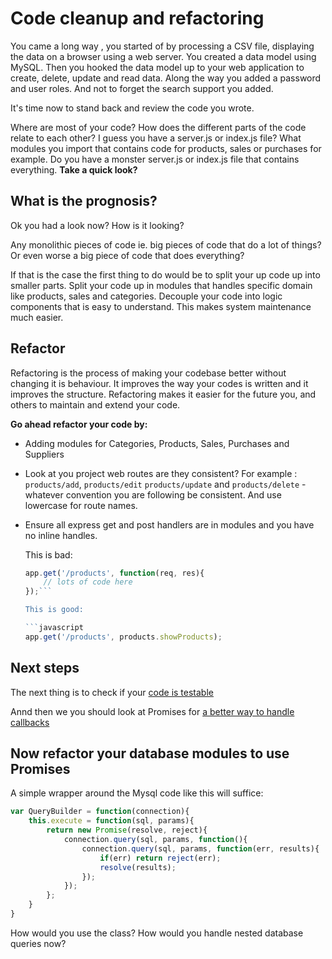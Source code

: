 # Code cleanup and refactoring

You came a long way , you started of by processing a CSV file, displaying the data on a browser using a web server.  You created a data model using MySQL. Then you hooked the data model up to your web application to create, delete, update and read data. Along the way you added a password and user roles. And not to forget the search support you added.

It's time now to stand back and review the code you wrote.

Where are most of your code? How does the different parts of the code relate to each other? I guess you have a server.js or index.js file?  What modules you import that contains code for  products, sales or purchases for example. Do you have a monster server.js or index.js file that contains everything. **Take a quick look?**

## What is the prognosis?

Ok you had a look now? How is it looking?

Any monolithic pieces of code ie. big pieces of code that do a lot of things? Or even worse a big piece of code that does everything?

If that is the case the first thing to do would be to split your up code up into smaller parts. Split your code up in modules that handles specific domain like products, sales and categories. Decouple your code into logic components that is easy to understand. This makes system maintenance much easier.

## Refactor

Refactoring is the process of making your codebase better without changing it is behaviour. It improves the way your codes is written and it improves the structure. Refactoring makes it easier for the future you, and others to maintain and extend your code.

**Go ahead refactor your code by:**

* Adding modules for Categories, Products, Sales, Purchases and Suppliers
* Look at you project web routes are they consistent? For example : `products/add`, `products/edit` `products/update` and `products/delete` - whatever convention you are following be consistent. And use lowercase for route names.
* Ensure all express get and post handlers are in modules and you have no inline handles.

    This is bad:

    ```javascript
    app.get('/products', function(req, res){
        // lots of code here
    });```

    This is good:

    ```javascript
    app.get('/products', products.showProducts);
    ```

## Next steps

The next thing is to check if your [code is testable](./RefactorToBeTestable.md)

Annd then we you should look at Promises for [a better way to handle callbacks](./Promises.md)

## Now refactor your database modules to use Promises

A simple wrapper around the Mysql code like this will suffice:

```javascript
var QueryBuilder = function(connection){
    this.execute = function(sql, params){
        return new Promise(resolve, reject){
            connection.query(sql, params, function(){
                connection.query(sql, params, function(err, results){
                    if(err) return reject(err);
                    resolve(results);
                });
            });
        };
    }
}
```

How would you use the class?
How would you handle nested database queries now?
